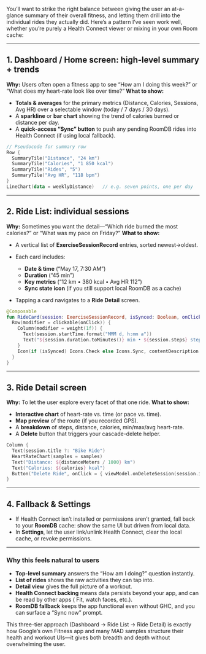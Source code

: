 You’ll want to strike the right balance between giving the user an at-a-glance summary of their
overall fitness, and letting them drill into the individual rides they actually did. Here’s a
pattern I’ve seen work well, whether you’re purely a Health Connect viewer or mixing in your own
Room cache:

---

## 1. Dashboard / Home screen: high-level summary + trends

**Why:** Users often open a fitness app to see “How am I doing this week?” or “What does my
heart-rate look like over time?”
**What to show:**

* **Totals & averages** for the primary metrics (Distance, Calories, Sessions, Avg HR) over a
  selectable window (today / 7 days / 30 days).
* A **sparkline** or **bar chart** showing the trend of calories burned or distance per day.
* A **quick‐access “Sync” button** to push any pending RoomDB rides into Health Connect (if using
  local fallback).

```kotlin
// Pseudocode for summary row
Row {
  SummaryTile("Distance", "24 km")
  SummaryTile("Calories", "1 850 kcal")
  SummaryTile("Rides", "5")
  SummaryTile("Avg HR", "118 bpm")
}
LineChart(data = weeklyDistance)   // e.g. seven points, one per day
```

---

## 2. Ride List: individual sessions

**Why:** Sometimes you want the detail—“Which ride burned the most calories?” or “What was my pace
on Friday?”
**What to show:**

* A vertical list of **ExerciseSessionRecord** entries, sorted newest→oldest.
* Each card includes:

    * **Date & time** (“May 17, 7:30 AM”)
    * **Duration** (“45 min”)
    * **Key metrics** (“12 km • 380 kcal • Avg HR 112”)
    * **Sync state icon** (if you still support local RoomDB as a cache)
* Tapping a card navigates to a **Ride Detail** screen.

```kotlin
@Composable
fun RideCard(session: ExerciseSessionRecord, isSynced: Boolean, onClick: ()->Unit) {
  Row(modifier = clickable(onClick)) {
    Column(modifier = weight(1f)) {
      Text(session.startTime.format("MMM d, h:mm a"))
      Text("${session.duration.toMinutes()} min • ${session.steps} steps")
    }
    Icon(if (isSynced) Icons.Check else Icons.Sync, contentDescription = null)
  }
}
```

---

## 3. Ride Detail screen

**Why:** To let the user explore every facet of that one ride.
**What to show:**

* **Interactive chart** of heart-rate vs. time (or pace vs. time).
* **Map preview** of the route (if you recorded GPS).
* A **breakdown** of steps, distance, calories, min/max/avg heart-rate.
* A **Delete** button that triggers your cascade-delete helper.

```kotlin
Column {
  Text(session.title ?: "Bike Ride")
  HeartRateChart(samples = samples)
  Text("Distance: ${distanceMeters / 1000} km")
  Text("Calories: ${calories} kcal")
  Button("Delete Ride", onClick = { viewModel.onDeleteSession(session.id) })
}
```

---

## 4. Fallback & Settings

* If Health Connect isn’t installed or permissions aren’t granted, fall back to your **RoomDB**
  cache: show the same UI but driven from local data.
* In **Settings**, let the user link/unlink Health Connect, clear the local cache, or revoke
  permissions.

---

### Why this feels natural to users

* **Top-level summary** answers the “How am I doing?” question instantly.
* **List of rides** shows the raw activities they can tap into.
* **Detail view** gives the full picture of a workout.
* **Health Connect backing** means data persists beyond your app, and can be read by other apps (
  Fit, watch faces, etc.).
* **RoomDB fallback** keeps the app functional even without GHC, and you can surface a “Sync now”
  prompt.

This three-tier approach (Dashboard → Ride List → Ride Detail) is exactly how Google’s own Fitness
app and many MAD samples structure their health and workout UIs—it gives both breadth and depth
without overwhelming the user.
